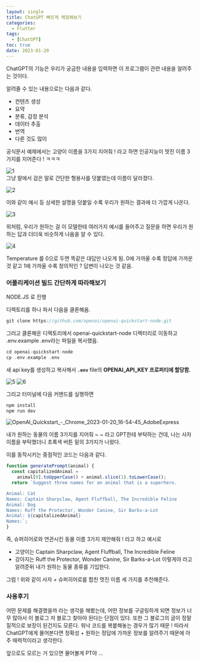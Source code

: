 ```yaml
---
layout: single
title: ChatGPT 빠르게 체험해보기
categories:
  - Flutter
tags:
  - [ChatGPT]
toc: true
date: 2023-01-20
---
```


ChatGPT의 기능은 우리가 궁금한 내용을 입력하면 이 프로그램이 관련 내용을 알려주는 것이다.

알려줄 수 있는 내용으로는 다음과 같다.

- 컨텐츠 생성
- 요약
- 분류, 감정 분석
- 데이터 추출
- 번역
- 다른 것도 많이

공식문서 예제에서는 고양이 이름을 3가지 지어줘 ! 라고 하면 인공지능이 멋진 이름 3가지를 지어준다 ! ㅋㅋㅋ

![1](https://user-images.githubusercontent.com/110464205/213746301-a428c61b-850c-49bf-8d2a-13d78d53c652.png)<br>
그냥 말에서 검은 말로 간단한 형용사를 덧붙였는데 이름이 달라졌다. 

![2](https://user-images.githubusercontent.com/110464205/213746322-17c96295-5180-4aac-8887-5d6392703f93.png)

이와 같이 예시 등 상세한 설명을 덧붙일 수록 우리가 원하는 결과에 더 가깝게 나온다. 

![3](https://user-images.githubusercontent.com/110464205/213746362-49c40d19-014b-4821-adf5-3851f007888e.png)

위처럼, 우리가 원하는 걸 이 모델한테 여러가지 예시를 들어주고 질문을 하면 우리가 원하는 답과 더더욱 비슷하게 나옴을 알 수 있다.

![4](https://user-images.githubusercontent.com/110464205/213746379-853d2148-b749-42c3-8beb-c6662b945768.png)

Temperature 를 0으로 두면 똑같은 대답만 나오게 됨. 0에 가까울 수록 정답에 가까운 것 같고 1에 가까울 수록 창의적인 ? 답변이 나오는 것 같음.


### 어플리케이션 빌드 간단하게 따라해보기 

NODE.JS 로 진행

디렉토리를 하나 파서 다음을 클론해옴.
```dart
git clone https://github.com/openai/openai-quickstart-node.git
```

그러고 클론해온 디렉토리에서 openai-quickstart-node 디렉터리로 이동하고 .env.example .env라는 파일을 복사했음.
```dart
cd openai-quickstart-node
cp .env.example .env
```


새 api key를 생성하고 복사해서 **`.env`** file의 **OPENAI_API_KEY 프로퍼티에 할당함.**

![5](https://user-images.githubusercontent.com/110464205/213746425-19b298ca-4d07-4943-9a06-c52ad38b3b6f.png)
![6](https://user-images.githubusercontent.com/110464205/213746463-ea705d53-c1cf-410d-9cac-df985f77536a.png)

그리고 터미널에 다음 커맨드를 실행하면
```dart
npm install
npm run dev
```

![OpenAI_Quickstart_-_Chrome_2023-01-20_16-54-45_AdobeExpress](https://user-images.githubusercontent.com/110464205/213742872-0f5c16c1-c113-4750-83d0-5ba5cd07cf40.gif)

내가 원하는 동물의 이름 3가지를 지어줘 ~ ~ 라고 GPT한테 부탁하는 건데, 나는 사자 이름을 부탁했더니 초록색 버튼 밑의 3가지가 나왔다.

이를 동작시키는 중점적인 코드는 다음과 같다. 
```jsx
function generatePrompt(animal) {
  const capitalizedAnimal =
    animal[0].toUpperCase() + animal.slice(1).toLowerCase();
  return `Suggest three names for an animal that is a superhero.

Animal: Cat
Names: Captain Sharpclaw, Agent Fluffball, The Incredible Feline
Animal: Dog
Names: Ruff the Protector, Wonder Canine, Sir Barks-a-Lot
Animal: ${capitalizedAnimal}
Names:`;
}
```
즉, 슈퍼히어로와 연관시킨 동물 이름 3가지 제안해줘 ! 라고 하고 예시로
- 고양이는 Captain Sharpclaw, Agent Fluffball, The Incredible Feline
- 강아지는 Ruff the Protector, Wonder Canine, Sir Barks-a-Lot
이렇게야 라고 알려준뒤 내가 원하는 동물 종류를 기입한다. 

그럼 ! 위와 같이 사자 + 슈퍼히어로를 합친 멋진 이름 세 가지를 추천해준다.


### 사용후기

어떤 문제를 해결했을까 라는 생각을 해봤는데, 어떤 정보를 구글링하게 되면 정보가 너무 많아서 이 블로그 저 블로그 찾아야 된다는 단점이 있다.
또한 그 블로그의 글이 정말 질적으로 보장이 된건지도 모른다. 워낙 코드를 복붙해놓는 경우가 많기 때문 ! 
따라서 ChatGPT에게 물어본다면 정확성 + 원하는 정답에 가까운 정보를 알려주기 때문에 아주 매력적이라고 생각한다. 

앞으로도 모르는 거 있으면 물어볼게 PT야 ... 
